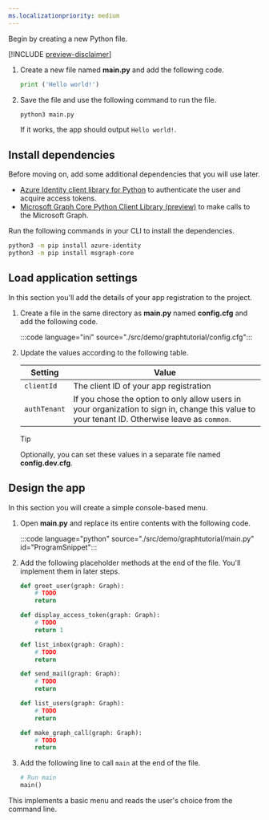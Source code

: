 ```yaml
---
ms.localizationpriority: medium
---
```


<!-- markdownlint-disable MD002 MD041 -->

Begin by creating a new Python file.

[!INCLUDE [preview-disclaimer](preview-disclaimer.md)]

1. Create a new file named **main.py** and add the following code.

    ```python
    print ('Hello world!')
    ```

1. Save the file and use the following command to run the file.

    ```bash
    python3 main.py
    ```

    If it works, the app should output `Hello world!`.

## Install dependencies

Before moving on, add some additional dependencies that you will use later.

- [Azure Identity client library for Python](https://github.com/Azure/azure-sdk-for-python/tree/main/sdk/identity/azure-identity) to authenticate the user and acquire access tokens.
- [Microsoft Graph Core Python Client Library (preview)](https://github.com/microsoftgraph/msgraph-sdk-python-core) to make calls to the Microsoft Graph.

Run the following commands in your CLI to install the dependencies.

```bash
python3 -m pip install azure-identity
python3 -m pip install msgraph-core
```

## Load application settings

In this section you'll add the details of your app registration to the project.

1. Create a file in the same directory as **main.py** named **config.cfg** and add the following code.

    :::code language="ini" source="./src/demo/graphtutorial/config.cfg":::

1. Update the values according to the following table.

    | Setting | Value |
    |---------|-------|
    | `clientId` | The client ID of your app registration |
    | `authTenant` | If you chose the option to only allow users in your organization to sign in, change this value to your tenant ID. Otherwise leave as `common`. |

    > [!TIP]
    > Optionally, you can set these values in a separate file named **config.dev.cfg**.

## Design the app

In this section you will create a simple console-based menu.

1. Open **main.py** and replace its entire contents with the following code.

    :::code language="python" source="./src/demo/graphtutorial/main.py" id="ProgramSnippet":::

1. Add the following placeholder methods at the end of the file. You'll implement them in later steps.

    ```python
    def greet_user(graph: Graph):
        # TODO
        return

    def display_access_token(graph: Graph):
        # TODO
        return 1

    def list_inbox(graph: Graph):
        # TODO
        return

    def send_mail(graph: Graph):
        # TODO
        return

    def list_users(graph: Graph):
        # TODO
        return

    def make_graph_call(graph: Graph):
        # TODO
        return
    ```

1. Add the following line to call `main` at the end of the file.

    ```python
    # Run main
    main()
    ```

This implements a basic menu and reads the user's choice from the command line.
